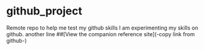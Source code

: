 # github_project
Remote repo to help me test my github skills
I am experimenting my skills on github.
another line
##[View the companion reference site](-copy link from github-)
